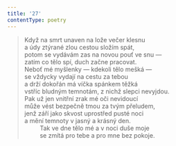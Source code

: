 ```yaml
---
title: '27'
contentType: poetry
---
```


<section>

> Když na smrt unaven na lože večer klesnu  
> a údy ztýrané zlou cestou složím spát,  
> potom se vydávám zas na novou pouť ve snu —  
> zatím co tělo spí, duch začne pracovat.  
> Neboť mé myšlenky — kdekoli tělo mešká —  
> se vždycky vydají na cestu za tebou  
> a drží dokořán má víčka spánkem těžká  
> vstříc bludným temnotám, z nichž slepci nevyjdou.  
> Pak už jen vnitřní zrak mé oči nevidoucí  
> může vést bezpečně tmou za tvým přeludem,  
> jenž září jako skvost uprostřed pusté noci  
> a mění temnoty v jasný a krásný den.  
>          Tak ve dne tělo mé a v noci duše moje  
>          se zmítá pro tebe a pro mne bez pokoje.

</section>
